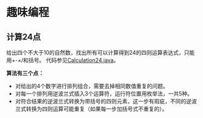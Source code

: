 # 趣味编程

## 计算24点
给出四个不大于10的自然数，找出所有可以计算得到24的四则运算表达式，只能用+-×/和括号。
代码参见[Calculation24.java](./src/main/java/com/github/codefan/codeforfun/Calculation24.java)。

**算法有三个点：**

* 对给出的4个数字进行排列组合，需要去掉相同数值重复的问题。
* 对每一个排列用逆波兰式插入3个运算符，运行符位置用枚举法，一共5种。
* 对符合结果的逆波兰式转换为带括号的四则元素，这一步有瑕疵，不同的逆波兰式转换为四则运算可能重复（如果每一步加括号式不重复的）。
